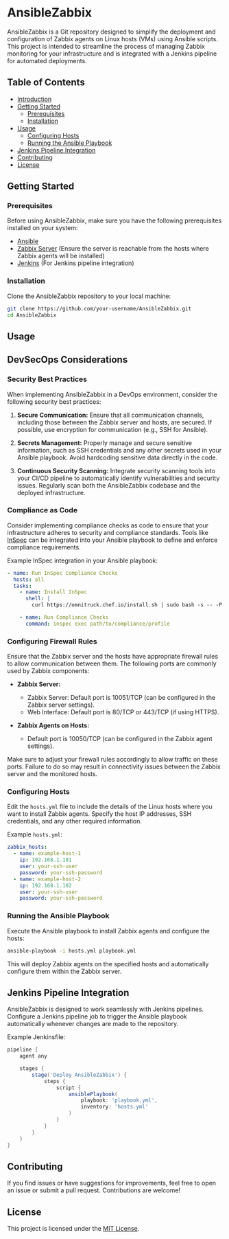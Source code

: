 # AnsibleZabbix

AnsibleZabbix is a Git repository designed to simplify the deployment and configuration of Zabbix agents on Linux
hosts (VMs) using Ansible scripts. This project is intended to streamline the process of managing Zabbix monitoring for
your infrastructure and is integrated with a Jenkins pipeline for automated deployments.

## Table of Contents

- [Introduction](#ansiblezabbix)
- [Getting Started](#getting-started)
    - [Prerequisites](#prerequisites)
    - [Installation](#installation)
- [Usage](#usage)
    - [Configuring Hosts](#configuring-hosts)
    - [Running the Ansible Playbook](#running-the-ansible-playbook)
- [Jenkins Pipeline Integration](#jenkins-pipeline-integration)
- [Contributing](#contributing)
- [License](#license)

## Getting Started

### Prerequisites

Before using AnsibleZabbix, make sure you have the following prerequisites installed on your system:

- [Ansible](https://www.ansible.com/)
- [Zabbix Server](https://www.zabbix.com/) (Ensure the server is reachable from the hosts where Zabbix agents will be
  installed)
- [Jenkins](https://www.jenkins.io/) (For Jenkins pipeline integration)

### Installation

Clone the AnsibleZabbix repository to your local machine:

```bash
git clone https://github.com/your-username/AnsibleZabbix.git
cd AnsibleZabbix
```

## Usage

## DevSecOps Considerations

### Security Best Practices

When implementing AnsibleZabbix in a DevOps environment, consider the following security best practices:

1. **Secure Communication:**
Ensure that all communication channels, including those between the Zabbix server and hosts, are secured. 
If possible, use encryption for communication (e.g., SSH for Ansible).

2. **Secrets Management:**
Properly manage and secure sensitive information, such as SSH credentials and any other secrets used in your 
Ansible playbook. Avoid hardcoding sensitive data directly in the code.

3. **Continuous Security Scanning:**
Integrate security scanning tools into your CI/CD pipeline to automatically identify vulnerabilities and security 
issues. Regularly scan both the AnsibleZabbix codebase and the deployed infrastructure.

### Compliance as Code

Consider implementing compliance checks as code to ensure that your infrastructure adheres to security and compliance 
standards. Tools like [InSpec](https://www.inspec.io/) can be integrated into your Ansible playbook to define and 
enforce compliance requirements.

Example InSpec integration in your Ansible playbook:

```yaml
- name: Run InSpec Compliance Checks
  hosts: all
  tasks:
    - name: Install InSpec
      shell: |
        curl https://omnitruck.chef.io/install.sh | sudo bash -s -- -P inspec

    - name: Run Compliance Checks
      command: inspec exec path/to/compliance/profile
```

### Configuring Firewall Rules

Ensure that the Zabbix server and the hosts have appropriate firewall rules to allow communication between them. The
following ports are commonly used by Zabbix components:

- **Zabbix Server:**
    - Zabbix Server: Default port is 10051/TCP (can be configured in the Zabbix server settings).
    - Web Interface: Default port is 80/TCP or 443/TCP (if using HTTPS).

- **Zabbix Agents on Hosts:**
    - Default port is 10050/TCP (can be configured in the Zabbix agent settings).

Make sure to adjust your firewall rules accordingly to allow traffic on these ports. Failure to do so may result in
connectivity issues between the Zabbix server and the monitored hosts.

### Configuring Hosts

Edit the `hosts.yml` file to include the details of the Linux hosts where you want to install Zabbix agents.
Specify the host IP addresses, SSH credentials, and any other required information.

Example `hosts.yml`:

```yaml
zabbix_hosts:
  - name: example-host-1
    ip: 192.168.1.101
    user: your-ssh-user
    password: your-ssh-password
  - name: example-host-2
    ip: 192.168.1.102
    user: your-ssh-user
    password: your-ssh-password
```

### Running the Ansible Playbook

Execute the Ansible playbook to install Zabbix agents and configure the hosts:

```bash
ansible-playbook -i hosts.yml playbook.yml
```

This will deploy Zabbix agents on the specified hosts and automatically configure them within the Zabbix server.

## Jenkins Pipeline Integration

AnsibleZabbix is designed to work seamlessly with Jenkins pipelines. Configure a Jenkins pipeline job to trigger the
Ansible playbook automatically whenever changes are made to the repository.

Example Jenkinsfile:

```groovy
pipeline {
    agent any

    stages {
        stage('Deploy AnsibleZabbix') {
            steps {
                script {
                    ansiblePlaybook(
                        playbook: 'playbook.yml',
                        inventory: 'hosts.yml'
                    )
                }
            }
        }
    }
}
```

## Contributing

If you find issues or have suggestions for improvements, feel free to open an issue or submit a pull request.
Contributions are welcome!

## License

This project is licensed under the [MIT License](LICENSE).

```

